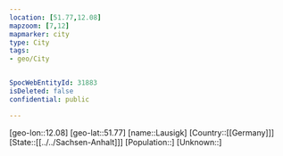 ```yaml
---
location: [51.77,12.08]
mapzoom: [7,12] 
mapmarker: city 
type: City
tags:
- geo/City


SpocWebEntityId: 31883
isDeleted: false
confidential: public

---
```

[geo-lon::12.08]
[geo-lat::51.77]
[name::Lausigk]
[Country::[[Germany]]]
[State::[[../../Sachsen-Anhalt]]]
[Population::]
[Unknown::]

